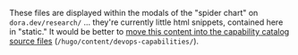 These files are displayed within the modals of the "spider chart" on `dora.dev/research/` ... they're currently little html snippets, contained here in "static." It would be better to [move this content into the capability catalog source files](https://github.com/dora-team/dora.dev/issues/190) (`/hugo/content/devops-capabilities/`). 